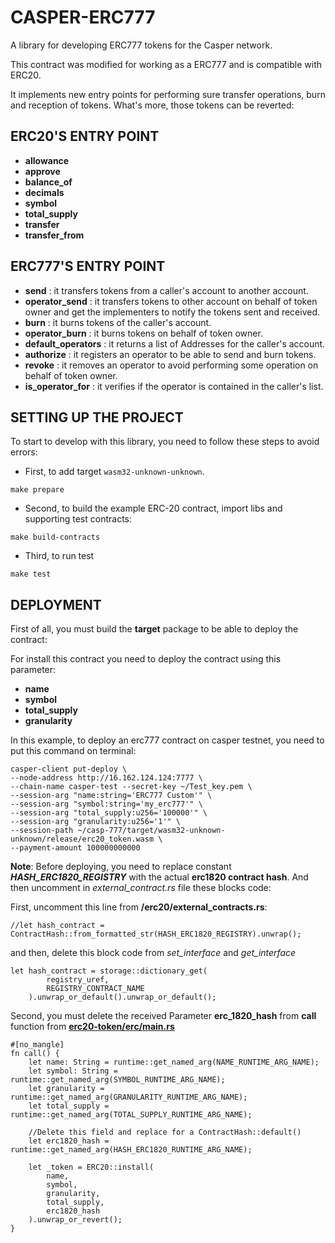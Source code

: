 # CASPER-ERC777

A library for developing ERC777 tokens for the Casper network.

This contract was modified for working as a ERC777 and is compatible with ERC20.

It implements new entry points for performing sure transfer operations, burn and reception of tokens.
What's more, those tokens can be reverted:

## ERC20'S ENTRY POINT
- **allowance**
- **approve**
- **balance_of**
- **decimals**
- **symbol**
- **total_supply**
- **transfer**
- **transfer_from**

## ERC777'S ENTRY POINT
- **send** : it transfers tokens from a caller's account to another account.
- **operator_send** : it transfers tokens to other account on behalf of token owner and get the 
implementers to notify the tokens sent and received.
- **burn** : it burns tokens of the caller's account.
- **operator_burn** : it burns tokens on behalf of token owner.
- **default_operators** : it returns a list of Addresses for the caller's account.
- **authorize** : it registers an operator to be able to send and burn tokens.
- **revoke** : it removes an operator to avoid performing some operation on behalf of token owner.
- **is_operator_for** : it verifies if the operator is contained in the caller's list.

## SETTING UP THE PROJECT
To start to develop with this library, you need to follow these steps to avoid errors:

- First, to add target `wasm32-unknown-unknown`.

```
make prepare
```

- Second, to build the example ERC-20 contract, import libs and supporting test contracts:

```
make build-contracts
```

- Third, to run test
```
make test
```

## DEPLOYMENT
First of all, you must build the **target** package to be able to deploy the contract:

For install this contract you need to deploy the contract using this parameter:
- **name**
- **symbol**
- **total_supply**
- **granularity**

In this example, to deploy an erc777 contract on casper testnet, you need to put this command on terminal:
````
casper-client put-deploy \
--node-address http://16.162.124.124:7777 \
--chain-name casper-test --secret-key ~/Test_key.pem \
--session-arg "name:string='ERC777 Custom'" \
--session-arg "symbol:string='my_erc777'" \
--session-arg "total_supply:u256='100000'" \
--session-arg "granularity:u256='1'" \
--session-path ~/casp-777/target/wasm32-unknown-unknown/release/erc20_token.wasm \
--payment-amount 100000000000
````


**Note**: Before deploying, you need to replace constant ***HASH_ERC1820_REGISTRY*** with the actual **erc1820 contract hash**.
And then uncomment in *external_contract.rs* file these blocks code:

First, uncomment this line from **/erc20/external_contracts.rs**:
```
//let hash_contract = ContractHash::from_formatted_str(HASH_ERC1820_REGISTRY).unwrap();
```
and then, delete this block code from *set_interface* and *get_interface*
```
let hash_contract = storage::dictionary_get(
        registry_uref,
        REGISTRY_CONTRACT_NAME
    ).unwrap_or_default().unwrap_or_default();
```
Second, you must delete the received Parameter **erc_1820_hash** from **call** 
function from [**erc20-token/erc/main.rs**](/example/implementations/erc777-token/src/main.rs)

```
#[no_mangle]
fn call() {
    let name: String = runtime::get_named_arg(NAME_RUNTIME_ARG_NAME);
    let symbol: String = runtime::get_named_arg(SYMBOL_RUNTIME_ARG_NAME);
    let granularity = runtime::get_named_arg(GRANULARITY_RUNTIME_ARG_NAME);
    let total_supply = runtime::get_named_arg(TOTAL_SUPPLY_RUNTIME_ARG_NAME);
    
    //Delete this field and replace for a ContractHash::default()
    let erc1820_hash = runtime::get_named_arg(HASH_ERC1820_RUNTIME_ARG_NAME); 

    let _token = ERC20::install(
        name,
        symbol,
        granularity,
        total_supply,
        erc1820_hash
    ).unwrap_or_revert();
}
```